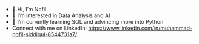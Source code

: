 - 👋 Hi, I’m Nofil
- 👀 I’m interested in Data Analysis and AI
- 🌱 I’m currently learning SQL and advincing more into Python
- Connect with me on LinkedIn: https://www.linkedin.com/in/muhammad-nofil-siddiqui-8544731a7/

<!---
nofilsiddiqui-2000/nofilsiddiqui-2000 is a ✨ special ✨ repository because its `README.md` (this file) appears on your GitHub profile.
You can click the Preview link to take a look at your changes.
--->
